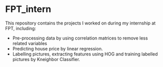 # FPT_intern
This repository contains the projects I worked on during my internship at FPT, including:
- Pre-processing data by using correlation matrices to remove less related variables
- Predicting house price by linear regression.
- Labelling pictures, extracting features using HOG and training labelled pictures by Kneighbor Classifier.
